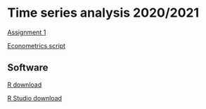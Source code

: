 # Time series analysis 2020/2021

[Assignment 1](https://firebasestorage.googleapis.com/v0/b/uni-sofia.appspot.com/o/timeseries2018%2Fassignments%2FAssignment_1.pdf?alt=media)


[Econometrics script](https://feb-uni-sofia.github.io/econometrics-script/)

## Software

[R download](https://cran.r-project.org/)

[R Studio download](https://rstudio.com/products/rstudio/download/)
